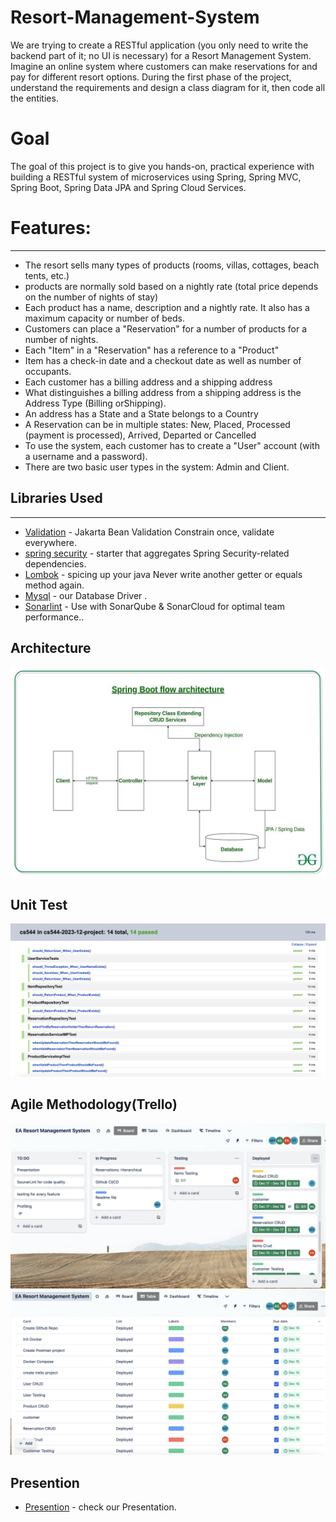 # Resort-Management-System
  We are trying to create a RESTful application (you only need to write the backend part of it; no UI is necessary) for a Resort Management System. Imagine an online system where 
  customers can make reservations for and pay for different resort options. During the first phase of the project, understand the requirements and design a class diagram for it, then 
  code all the entities.

# Goal
  The goal of this project is to give you hands-on, practical experience with building a RESTful system of microservices using Spring, Spring MVC, Spring Boot, Spring Data JPA and 
  Spring Cloud Services.

# Features:
----
* The resort sells many types of products (rooms, villas, cottages, beach tents, etc.)
* products are normally sold based on a nightly rate (total price depends on the number of nights of stay)
* Each product has a name, description and a nightly rate. It also has a maximum capacity or number of beds.
* Customers can place a "Reservation" for a number of products for a number of nights.
* Each "Item" in a "Reservation" has a reference to a "Product"
* Item has a check-in date and a checkout date as well as number of occupants.
* Each customer has a billing address and a shipping address
* What distinguishes a billing address from a shipping address is the Address Type (Billing orShipping).
* An address has a State and a State belongs to a Country
* A Reservation can be in multiple states: New, Placed, Processed (payment is processed), Arrived, Departed or Cancelled
* To use the system, each customer has to create a "User" account (with a username and a password).
* There are two basic user types in the system: Admin and Client.

## Libraries Used
----
* [Validation](https://beanvalidation.org) - Jakarta Bean Validation Constrain once, validate everywhere.
* [spring security](https://docs.spring.io/spring-security/reference/getting-spring-security.html) - starter that aggregates Spring Security-related dependencies.
* [Lombok](https://projectlombok.org) -  spicing up your java Never write another getter or equals method again.
* [Mysql](https://dev.mysql.com/downloads/connector/j/5.1.html) - our Database Driver .
* [Sonarlint](https://marketplace.visualstudio.com/items?itemName=SonarSource.sonarlint-vscode) - Use with SonarQube & SonarCloud for optimal team performance..

## Architecture

<img src="https://github.com/gl0rious/Resort-Management-System/blob/staging/archImg.png" >

## Unit Test

<img src="https://github.com/gl0rious/Resort-Management-System/blob/staging/testimg.png" >

## Agile Methodology(Trello)

<img src="https://github.com/gl0rious/Resort-Management-System/blob/main/agile1Img.png" >

<img src="https://github.com/gl0rious/Resort-Management-System/blob/main/agile2Img.png" >


## Presention
* [Presention](https://docs.google.com/presentation/d/1iH4saG0KtScrz6FN7dTskRmYbwO6VzbS/edit?usp=sharing&ouid=109376219380936959710&rtpof=true&sd=true) - check our Presentation.

  

